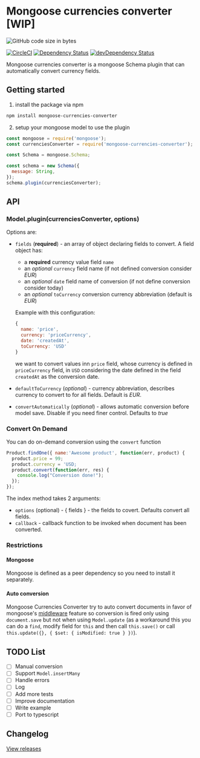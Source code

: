# Mongoose currencies converter [WIP]

![GitHub code size in bytes](https://img.shields.io/github/languages/code-size/maku85/mongoose-currencies-converter.svg)

[![CircleCI](https://circleci.com/gh/maku85/mongoose-currencies-converter.svg?style=shield)](https://circleci.com/gh/maku85/mongoose-currencies-converter)
[![Dependency Status](https://david-dm.org/maku85/mongoose-currencies-converter.svg)](https://david-dm.org/maku85/mongoose-currencies-converter)
[![devDependency Status](https://david-dm.org/maku85/mongoose-currencies-converter/dev-status.svg)](https://david-dm.org/maku85/mongoose-currencies-converter#info=devDependencies)

Mongoose currencies converter is a mongoose Schema plugin that can automatically convert currency fields.

## Getting started

1. install the package via npm

```bash
npm install mongoose-currencies-converter
```

2. setup your mongoose model to use the plugin

```javascript
const mongoose = require('mongoose');
const currenciesConverter = require('mongoose-currencies-converter');

const Schema = mongoose.Schema;

const schema = new Schema({
  message: String,
});
schema.plugin(currenciesConverter);
```

## API

### Model.plugin(currenciesConverter, options)

Options are:

- `fields` (**required**) - an array of object declaring fields to convert. A field object has:

  - a **required** currency value field `name`
  - an _optional_ `currency` field name (if not defined conversion consider _EUR_)
  - an _optional_ `date` field name of conversion (if not define conversion consider today)
  - an _optional_ `toCurrency` conversion currency abbreviation (default is _EUR_)

  Example with this configuration:

  ```javascript
  {
    name: 'price',
    currency: 'priceCurrency',
    date: 'createdAt',
    toCurrency: 'USD'
  }
  ```

  we want to convert values inn `price` field, whose currency is defined in `priceCurrency` field, in `USD` considering the date defined in the field `createdAt` as the conversion date.

- `defaultToCurrency` (_optional_) - currency abbreviation, describes currency to convert to for all fields. Default is _EUR_.
- `convertAutomatically` (_optional_) - allows automatic conversion before model save. Disable if you need finer control. Defaults to _true_

### Convert On Demand

You can do on-demand conversion using the `convert` function

```javascript
Product.findOne({ name:'Awesome product', function(err, product) {
  product.price = 99;
  product.currency = 'USD;
  product.convert(function(err, res) {
    console.log("Conversion done!");
  });
});
```

The index method takes 2 arguments:

- `options` (optional) - { fields } - the fields to covert. Defaults convert all fields.
- `callback` - callback function to be invoked when document has been
  converted.

### Restrictions

#### Mongoose

Mongoose is defined as a peer dependency so you need to install it separately.

#### Auto conversion

Mongoose Currencies Converter try to auto convert documents in favor of mongoose's [middleware](http://mongoosejs.com/docs/middleware.html) feature so conversion is fired only using `document.save` but not when using `Model.update` (as a workaround this you can do a `find`, modify field for `this` and then call `this.save()` or call `this.update({}, { $set: { isModified: true } })`).

## TODO List

- [ ] Manual conversion
- [ ] Support `Model.insertMany`
- [ ] Handle errors
- [ ] Log
- [ ] Add more tests
- [ ] Improve documentation
- [ ] Write example
- [ ] Port to typescript

## Changelog

[View releases](https://github.com/maku85/mongoose-currencies-converter/releases)
